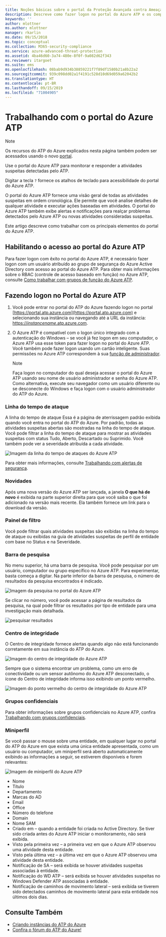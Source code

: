 ```yaml
---
title: Noções básicas sobre o portal da Proteção Avançada contra Ameaças do Azure | Microsoft Docs
description: Descreve como fazer logon no portal do Azure ATP e os componentes do portal
keywords: ''
author: mlottner
ms.author: mlottner
manager: rkarlin
ms.date: 09/15/2018
ms.topic: conceptual
ms.collection: M365-security-compliance
ms.service: azure-advanced-threat-protection
ms.assetid: 4ba46d60-3a74-480e-8f0f-9a082d62f343
ms.reviewer: itargoet
ms.suite: ems
ms.openlocfilehash: 08bab9d934b38859221f7f89df1580b21a8b22a2
ms.sourcegitcommit: 939c098dd02a1f4191c528d10d69d059a62042b2
ms.translationtype: HT
ms.contentlocale: pt-BR
ms.lasthandoff: 09/15/2019
ms.locfileid: "71004905"
---
```

# <a name="working-with-the-azure-atp-portal"></a>Trabalhando com o portal do Azure ATP

> [!NOTE]
> Os recursos do ATP do Azure explicados nesta página também podem ser acessados usando o novo [portal](https://portal.cloudappsecurity.com).

Use o portal do Azure ATP para monitorar e responder a atividades suspeitas detectadas pelo ATP.

Digitar a tecla `?` fornece os atalhos de teclado para acessibilidade do portal do Azure ATP. 

O portal do Azure ATP fornece uma visão geral de todas as atividades suspeitas em ordem cronológica. Ele permite que você analise detalhes de qualquer atividade e executar ações baseadas em atividades. O portal do Azure ATP também exibe alertas e notificações para realçar problemas detectados pelo Azure ATP ou novas atividades consideradas suspeitas.

Este artigo descreve como trabalhar com os principais elementos do portal do Azure ATP.


## <a name="enabling-access-to-the-azure-atp-portal"></a>Habilitando o acesso ao portal do Azure ATP
Para fazer logon com êxito no portal do Azure ATP, é necessário fazer logon com um usuário atribuído ao grupo de segurança do Azure Active Directory com acesso ao portal do Azure ATP. Para obter mais informações sobre o RBAC (controle de acesso baseado em função) no Azure ATP, consulte [Como trabalhar com grupos de função do Azure ATP](atp-role-groups.md).

## <a name="logging-into-the-azure-atp-portal"></a>Fazendo logon no Portal do Azure ATP

1. Você pode entrar no portal do ATP do Azure fazendo logon no portal [https://portal.atp.azure.com](https://portal.atp.azure.com) e selecionando sua instância ou navegando até a URL da instância: [https://*instancename*.atp.azure.com](https://*instancename*.atp.azure.com).


2. O Azure ATP é compatível com o logon único integrado com a autenticação do Windows – se você já fez logon em seu computador, o Azure ATP usa esse token para fazer logon no portal do Azure ATP. Você também pode fazer logon usando um cartão inteligente. Suas permissões no Azure ATP correspondem à sua [função de administrador](atp-role-groups.md).

   > [!NOTE]
   > Faça logon no computador do qual deseja acessar o portal do Azure ATP usando seu nome de usuário administrador e senha do Azure ATP. Como alternativa, execute seu navegador como um usuário diferente ou se desconecte do Windows e faça logon com o usuário administrador do ATP do Azure. 


### <a name="attack-time-line"></a>Linha do tempo de ataque

A linha do tempo de ataque Essa é a página de aterrissagem padrão exibida quando você entra no portal do ATP do Azure. Por padrão, todas as atividades suspeitas abertas são mostradas na linha do tempo de ataque. Você pode filtrar a linha do tempo de ataque para mostrar as atividades suspeitas com status Tudo, Aberto, Descartado ou Suprimido. Você também pode ver a severidade atribuída a cada atividade.

![Imagem da linha do tempo de ataques do Azure ATP](media/atp-sa-timeline.png)

Para obter mais informações, consulte [Trabalhando com alertas de segurança](working-with-suspicious-activities.md).

### <a name="whats-new"></a>Novidades

Após uma nova versão do Azure ATP ser lançada, a janela **O que há de novo** é exibida na parte superior direita para que você saiba o que foi adicionado na versão mais recente. Ela também fornece um link para o download da versão.

### <a name="filtering-panel"></a>Painel de filtro

Você pode filtrar quais atividades suspeitas são exibidas na linha do tempo de ataque ou exibidas na guia de atividades suspeitas de perfil de entidade com base no Status e na Severidade.

### Barra de pesquisa <a name="search-bar"></a>

No menu superior, há uma barra de pesquisa. Você pode pesquisar por um usuário, computador ou grupo específico no Azure ATP. Para experimentar, basta começa a digitar. Na parte inferior da barra de pesquisa, o número de resultados da pesquisa encontrados é indicado. 

![Imagem da pesquisa no portal do Azure ATP](media/atp-workspace-portal-search.png)

Se clicar no número, você pode acessar a página de resultados da pesquisa, na qual pode filtrar os resultados por tipo de entidade para uma investigação mais detalhada.

![pesquisar resultados](media/search-results.png)

### <a name="health-center"></a>Centro de integridade

O Centro de integridade fornece alertas quando algo não está funcionando corretamente em sua instância do ATP do Azure.

![Imagem do centro de integridade do Azure ATP](media/atp-health-issue.png)

Sempre que o sistema encontrar um problema, como um erro de conectividade ou um sensor autônomo do Azure ATP desconectado, o ícone do Centro de integridade informa isso exibindo um ponto vermelho. 

![Imagem do ponto vermelho do centro de integridade do Azure ATP](media/atp-health-bar.png)

### <a name="sensitive-groups"></a>Grupos confidenciais

Para obter informações sobre grupos confidenciais no Azure ATP, confira [Trabalhando com grupos confidenciais](sensitive-accounts.md).

### <a name="mini-profile"></a>Miniperfil

Se você passar o mouse sobre uma entidade, em qualquer lugar no portal do ATP do Azure em que exista uma única entidade apresentada, como um usuário ou computador, um miniperfil será aberto automaticamente exibindo as informações a seguir, se estiverem disponíveis e forem relevantes:

![Imagem de miniperfil do Azure ATP](media/atp-mini-profile.png)

- Nome
- Título
- Departamento
- Marcas do AD
- Email
- Office
- Número do telefone
- Domain
- Nome SAM
- Criado em – quando a entidade foi criada no Active Directory. Se tiver sido criada antes do Azure ATP iniciar o monitoramento, não será exibida.
- Visto pela primeira vez – a primeira vez em que o Azure ATP observou uma atividade desta entidade.
- Visto pela última vez – a última vez em que o Azure ATP observou uma atividade desta entidade.
- Notificação de SA – será exibida se houver atividades suspeitas associadas à entidade.
- Notificação do WD ATP – será exibida se houver atividades suspeitas no Windows Defender ATP associadas à entidade.
- Notificação de caminhos de movimento lateral – será exibida se tiverem sido detectados caminhos de movimento lateral para esta entidade nos últimos dois dias.


## <a name="see-also"></a>Consulte Também

- [Criando instâncias do ATP do Azure](install-atp-step1.md)
- [Confira o fórum do ATP do Azure!](https://aka.ms/azureatpcommunity)

